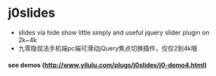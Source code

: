 # j0slides

* slides via hide show little simply and useful jquery slider plugin on 2k~4k
* 九零隐现法手机端pc端可滑动jQuery焦点切换插件，仅仅2到4k哦


#### see demos (http://www.yilulu.com/plugs/j0slides/j0-demo4.html)
